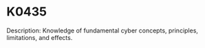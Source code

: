 # K0435
Description: Knowledge of fundamental cyber concepts, principles, limitations, and effects.

